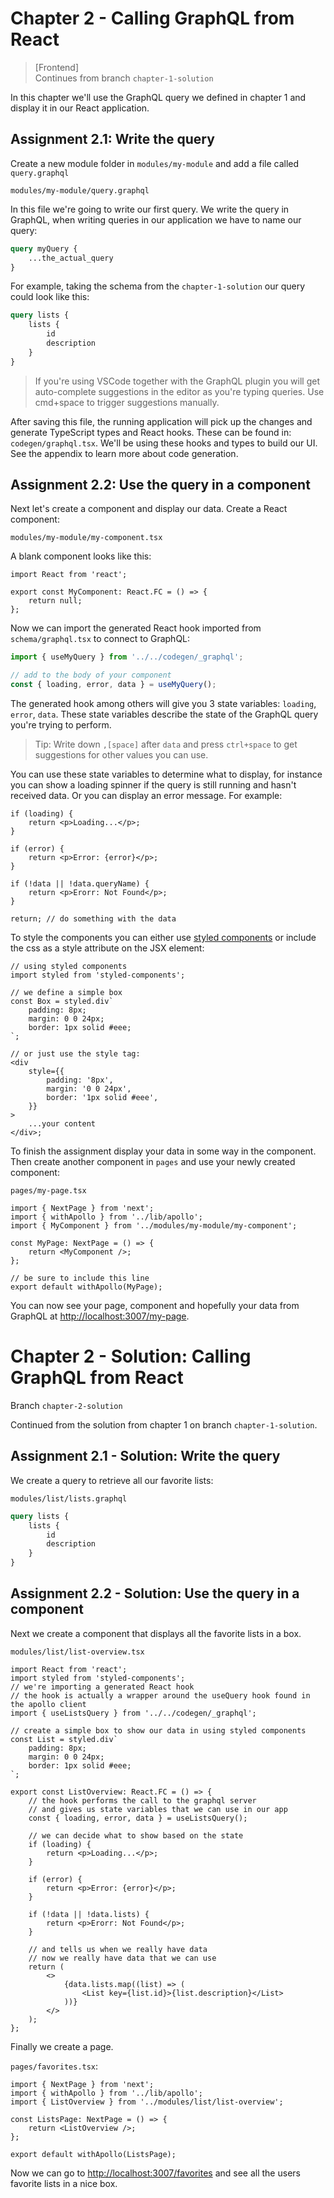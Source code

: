 # Chapter 2 - Calling GraphQL from React

> [Frontend]  
> Continues from branch `chapter-1-solution`

In this chapter we'll use the GraphQL query we defined in chapter 1 and display it in our React application.

## Assignment 2.1: Write the query

Create a new module folder in `modules/my-module` and add a file called `query.graphql`

`modules/my-module/query.graphql`

In this file we're going to write our first query. We write the query in GraphQL, when writing queries in our application we have to name our query:

```graphql
query myQuery {
    ...the_actual_query
}
```

For example, taking the schema from the `chapter-1-solution` our query could look like this:

```graphql
query lists {
    lists {
        id
        description
    }
}
```

> If you're using VSCode together with the GraphQL plugin you will get auto-complete suggestions in the editor as you're typing queries. Use cmd+space to trigger suggestions manually.

After saving this file, the running application will pick up the changes and generate TypeScript types and React hooks. These can be found in: `codegen/graphql.tsx`. We'll be using these hooks and types to build our UI. See the appendix to learn more about code generation.

## Assignment 2.2: Use the query in a component

Next let's create a component and display our data. Create a React component:

`modules/my-module/my-component.tsx`

A blank component looks like this:

```tsx
import React from 'react';

export const MyComponent: React.FC = () => {
    return null;
};
```

Now we can import the generated React hook imported from `schema/graphql.tsx` to connect to GraphQL:

```ts
import { useMyQuery } from '../../codegen/_graphql';

// add to the body of your component
const { loading, error, data } = useMyQuery();
```

The generated hook among others will give you 3 state variables: `loading`, `error`, `data`. These state variables describe the state of the GraphQL query you're trying to perform.

> Tip: Write down `,[space]` after `data` and press `ctrl+space` to get suggestions for other values you can use.

You can use these state variables to determine what to display, for instance you can show a loading spinner if the query is still running and hasn't received data. Or you can display an error message. For example:

```tsx
if (loading) {
    return <p>Loading...</p>;
}

if (error) {
    return <p>Error: {error}</p>;
}

if (!data || !data.queryName) {
    return <p>Erorr: Not Found</p>;
}

return; // do something with the data
```

To style the components you can either use [styled components](https://styled-components.com/docs) or include the css as a style attribute on the JSX element:

```tsx
// using styled components
import styled from 'styled-components';

// we define a simple box
const Box = styled.div`
    padding: 8px;
    margin: 0 0 24px;
    border: 1px solid #eee;
`;

// or just use the style tag:
<div
    style={{
        padding: '8px',
        margin: '0 0 24px',
        border: '1px solid #eee',
    }}
>
    ...your content
</div>;
```

To finish the assignment display your data in some way in the component. Then create another component in `pages` and use your newly created component:

`pages/my-page.tsx`

```tsx
import { NextPage } from 'next';
import { withApollo } from '../lib/apollo';
import { MyComponent } from '../modules/my-module/my-component';

const MyPage: NextPage = () => {
    return <MyComponent />;
};

// be sure to include this line
export default withApollo(MyPage);
```

You can now see your page, component and hopefully your data from GraphQL at <http://localhost:3007/my-page>.

# Chapter 2 - Solution: Calling GraphQL from React

Branch `chapter-2-solution`

Continued from the solution from chapter 1 on branch `chapter-1-solution`.

## Assignment 2.1 - Solution: Write the query

We create a query to retrieve all our favorite lists:

`modules/list/lists.graphql`

```graphql
query lists {
    lists {
        id
        description
    }
}
```

## Assignment 2.2 - Solution: Use the query in a component

Next we create a component that displays all the favorite lists in a box.

`modules/list/list-overview.tsx`

```tsx
import React from 'react';
import styled from 'styled-components';
// we're importing a generated React hook
// the hook is actually a wrapper around the useQuery hook found in the apollo client
import { useListsQuery } from '../../codegen/_graphql';

// create a simple box to show our data in using styled components
const List = styled.div`
    padding: 8px;
    margin: 0 0 24px;
    border: 1px solid #eee;
`;

export const ListOverview: React.FC = () => {
    // the hook performs the call to the graphql server
    // and gives us state variables that we can use in our app
    const { loading, error, data } = useListsQuery();

    // we can decide what to show based on the state
    if (loading) {
        return <p>Loading...</p>;
    }

    if (error) {
        return <p>Error: {error}</p>;
    }

    if (!data || !data.lists) {
        return <p>Erorr: Not Found</p>;
    }

    // and tells us when we really have data
    // now we really have data that we can use
    return (
        <>
            {data.lists.map((list) => (
                <List key={list.id}>{list.description}</List>
            ))}
        </>
    );
};
```

Finally we create a page.

`pages/favorites.tsx`:

```tsx
import { NextPage } from 'next';
import { withApollo } from '../lib/apollo';
import { ListOverview } from '../modules/list/list-overview';

const ListsPage: NextPage = () => {
    return <ListOverview />;
};

export default withApollo(ListsPage);
```

Now we can go to <http://localhost:3007/favorites> and see all the users favorite lists in a nice box.
